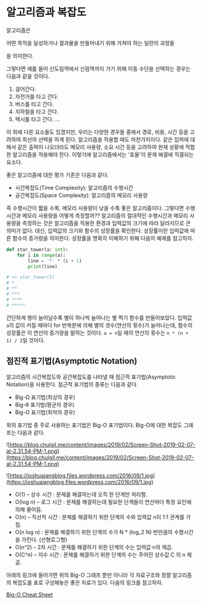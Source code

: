 # 알고리즘과 복잡도

알고리즘은

어떤 목적을 달성하거나 결과물을 만들어내기 위해 거쳐야 하는 일련의 과정들

을 의미한다.

그렇다면 예를 들어 신도림역에서 신림역까지 가기 위해 이동 수단을 선택하는 경우는 다음과 같을 것이다.

1. 걸어간다.
2. 자전거를 타고 간다.
3. 버스를 타고 간다.
4. 지하철을 타고 간다.
5. 택시를 타고 간다.
...

이 외에 다른 요소들도 있겠지만, 우리는 다양한 경우들 중에서 경로, 비용, 시간 등을 고려하여 최선의 선택을 하게 된다. 알고리즘을 적용할 때도 마찬가지이다. 같은 입력에 대해서 같은 출력이 나오더라도 메모리 사용량, 소요 시간 등을 고려하여 현재 상황에 적합한 알고리즘을 적용해야 한다. 이렇기에 알고리즘에서는 '효율'이 문제 해결에 직결되는 요소다.

좋은 알고리즘에 대한 평가 기준은 다음과 같다.

- 시간복잡도(Time Complexity): 알고리즘의 수행시간
- 공간복잡도(Space Complexity): 알고리즘의 메모리 사용량

즉 수행시간이 짧을 수록, 메모리 사용량이 낮을 수록 좋은 알고리즘이다. 그렇다면 수행시간과 메모리 사용량을 어떻게 측정할까?? 알고리즘의 절대적인 수행시간과 메모리 사용량을 측정하는 것은 알고리즘을 적용한 환경과 입력값의 크기에 따라 달라지므로 큰 의미가 없다. 대신, 입력값의 크기와 함수의 성장률을 확인한다. 성장률이란 입력값에 따른 함수의 증가량을 의미한다. 성장률을 명확히 이해하기 위해 다음의 예제를 참고하자.

```python
def star_tower(a: int):
    for i in range(a):
        line = '*' * (i + 1)
        print(line)

# >> star_tower(5)
# *
# **
# ***
# ****
# *****

```

간단하게 행이 늘어날수록 별이 하나씩 늘어나는 별 찍기 함수를 만들어보았다. 입력값 `a`의 값이 커질 때마다 for 반복문에 의해 별의 갯수(연산의 횟수)가 늘어나는데, 함수의 성장률은 이 연산의 증가량을 말하는 것이다. `a = n`일 때의 연산의 횟수는 `n * (n + 1) / 2`일 것이다.

## 점진적 표기법(Asymptotic Notation)

알고리즘의 시간복잡도와 공간복잡도를 나타낼 때 점근적 표기법(Asymptotic Notation)을 사용한다. 점근적 표기법의 종류는 다음과 같다.

- Big-Ω 표기법(최상의 경우)
- Big-θ 표기법(평균의 경우)
- Big-O 표기법(최악의 경우)

위의 표기법 중 주로 사용하는 표기법은 Big-O 표기법이다. Big-O에 대한 복잡도 그래프는 다음과 같다.

![https://blog.chulgil.me/content/images/2019/02/Screen-Shot-2019-02-07-at-2.31.54-PM-1.png](https://blog.chulgil.me/content/images/2019/02/Screen-Shot-2019-02-07-at-2.31.54-PM-1.png)

![https://joshuajangblog.files.wordpress.com/2016/09/1.jpg](https://joshuajangblog.files.wordpress.com/2016/09/1.jpg)

- O(1) – 상수 시간 : 문제를 해결하는데 오직 한 단계만 처리함.
- O(log n) – 로그 시간 : 문제를 해결하는데 필요한 단계들이 연산마다 특정 요인에 의해 줄어듬.
- O(n) – 직선적 시간 : 문제를 해결하기 위한 단계의 수와 입력값 n이 1:1 관계를 가짐.
- O(n log n) : 문제를 해결하기 위한 단계의 수가 N \* (log\_2 N) 번만큼의 수행시간을 가진다. (선형로그형)
- O(n^2) – 2차 시간 : 문제를 해결하기 위한 단계의 수는 입력값 n의 제곱.
- O(C^n) – 지수 시간 : 문제를 해결하기 위한 단계의 수는 주어진 상수값 C 의 n 제곱.

아래의 링크에 들어가면 위의 Big-O 그래프 뿐만 아니라 각 자료구조와 정렬 알고리즘의 복잡도를 표로 구성해놓은 좋은 자료가 있다. 다음의 링크를 참고하자.

[Big-O Cheat Sheet](https://www.bigocheatsheet.com/)